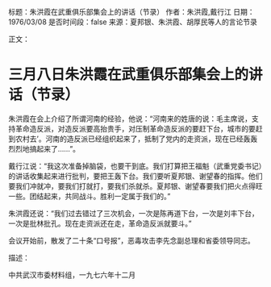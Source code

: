 标题：朱洪霞在武重俱乐部集会上的讲话（节录）
作者：朱洪霞,戴行江
日期：1976/03/08
是否时间段：false
来源：夏邦银、朱洪霞、胡厚民等人的言论节录

正文：

# 三月八日朱洪霞在武重俱乐部集会上的讲话（节录）

朱洪霞在会上介绍了所谓河南的经验，他说：“河南来的姓唐的说：毛主席说，支持革命造反派，对造反派要高抬贵手，对压制革命造反派的要赶下台，城市的要赶到农村去’。河南的造反派已经组织起来了，抵制了党内的走资派，现在已经轰轰烈烈地搞起来了……”。

戴行江说：“我这次准备掉脑袋，也要干到底。我们打算把王福魁（武重党委书记）的讲话收集起来进行批判，要把王轰下台。我们要听夏邦银、谢望春的指挥。他们要我们冲就冲，要我们打就打，要我们杀就杀。夏邦银、谢望春要我们把火点得旺一些。团结起来，共同战斗。胜利一定属于我们的。”

朱洪霞还说：“我们过去错过了三次机会，一次是陈再道下台，一次是刘丰下台，一次是批林批孔。现在走资派还在走，革命造反派就要斗。”

会议开始前，散发了二十条“口号报”，恶毒攻击李先念副总理和省委领导同志。

描述：

中共武汉市委材料组，一九七六年十二月

